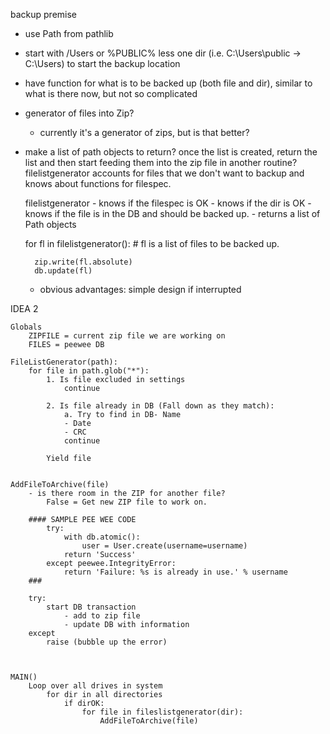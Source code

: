

backup premise
- use Path from pathlib
- start with /Users or %PUBLIC% less one dir (i.e. C:\Users\public -> C:\Users) to start the backup location
- have function for what is to be backed up (both file and dir), similar to what is there now, but not so complicated
- generator of files into Zip?
	- currently it's a generator of zips, but is that better?
	
- make a list of path objects to return?
	once the list is created, return the list and then start feeding them into the zip file in another routine?
	filelistgenerator accounts for files that we don't want to backup and knows about functions for filespec.
	
	filelistgenerator 
		- knows if the filespec is OK
		- knows if the dir is OK
		- knows if the file is in the DB and should be backed up.
		- returns a list of Path objects
	
	for fl in filelistgenerator():
		# fl is a list of files to be backed up.
		
		zip.write(fl.absolute)
		db.update(fl)
		
	- obvious advantages:
		simple design
		if interrupted 



IDEA 2		


	Globals
		ZIPFILE = current zip file we are working on
		FILES = peewee DB		

	FileListGenerator(path):
		for file in path.glob("*"):
			1. Is file excluded in settings
				continue 
				
			2. Is file already in DB (Fall down as they match):
				a. Try to find in DB- Name
				- Date
				- CRC
				continue 
	
			Yield file

	
	AddFileToArchive(file)
		- is there room in the ZIP for another file?
			False = Get new ZIP file to work on. 

		#### SAMPLE PEE WEE CODE
			try:
			    with db.atomic():
			        user = User.create(username=username)
			    return 'Success'
			except peewee.IntegrityError:
			    return 'Failure: %s is already in use.' % username
		###

		try:
			start DB transaction
				- add to zip file
				- update DB with information
		except
			raise (bubble up the error) 		



	MAIN()
		Loop over all drives in system
			for dir in all directories
				if dirOK:
					for file in fileslistgenerator(dir):
						AddFileToArchive(file)
				




	